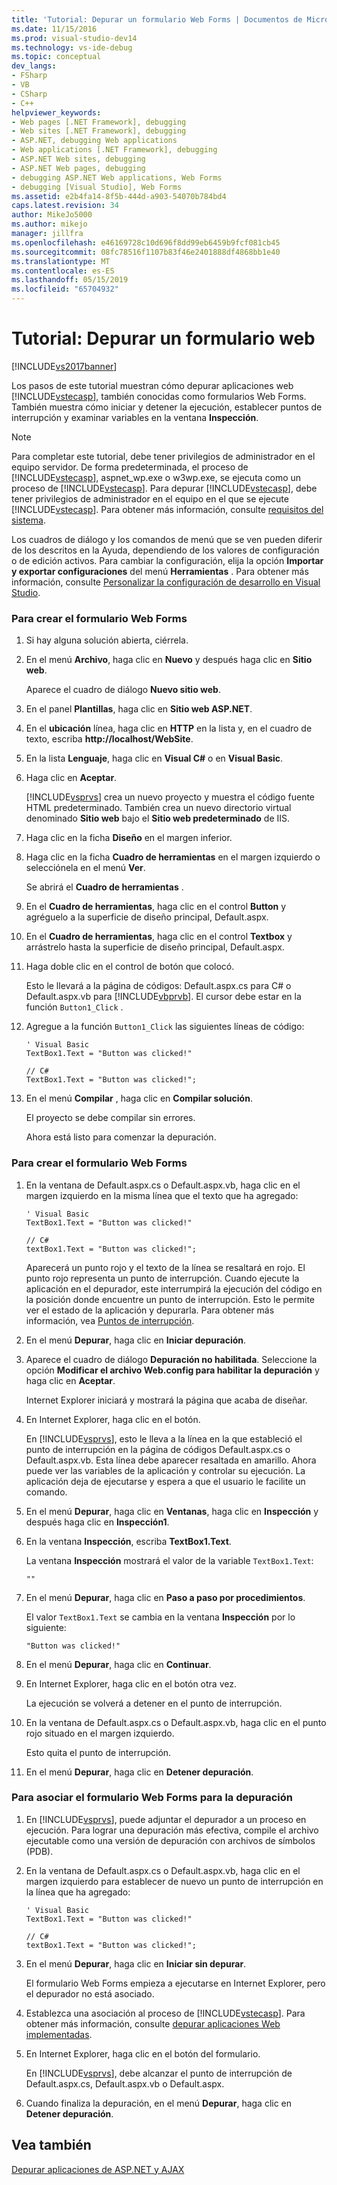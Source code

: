 ```yaml
---
title: 'Tutorial: Depurar un formulario Web Forms | Documentos de Microsoft'
ms.date: 11/15/2016
ms.prod: visual-studio-dev14
ms.technology: vs-ide-debug
ms.topic: conceptual
dev_langs:
- FSharp
- VB
- CSharp
- C++
helpviewer_keywords:
- Web pages [.NET Framework], debugging
- Web sites [.NET Framework], debugging
- ASP.NET, debugging Web applications
- Web applications [.NET Framework], debugging
- ASP.NET Web sites, debugging
- ASP.NET Web pages, debugging
- debugging ASP.NET Web applications, Web Forms
- debugging [Visual Studio], Web Forms
ms.assetid: e2b4fa14-8f5b-444d-a903-54070b784bd4
caps.latest.revision: 34
author: MikeJo5000
ms.author: mikejo
manager: jillfra
ms.openlocfilehash: e46169728c10d696f8dd99eb6459b9fcf081cb45
ms.sourcegitcommit: 08fc78516f1107b83f46e2401888df4868bb1e40
ms.translationtype: MT
ms.contentlocale: es-ES
ms.lasthandoff: 05/15/2019
ms.locfileid: "65704932"
---
```

# <a name="walkthrough-debugging-a-web-form"></a>Tutorial: Depurar un formulario web
[!INCLUDE[vs2017banner](../includes/vs2017banner.md)]

Los pasos de este tutorial muestran cómo depurar aplicaciones web [!INCLUDE[vstecasp](../includes/vstecasp-md.md)], también conocidas como formularios Web Forms. También muestra cómo iniciar y detener la ejecución, establecer puntos de interrupción y examinar variables en la ventana **Inspección**.  
  
> [!NOTE]
> Para completar este tutorial, debe tener privilegios de administrador en el equipo servidor. De forma predeterminada, el proceso de [!INCLUDE[vstecasp](../includes/vstecasp-md.md)], aspnet_wp.exe o w3wp.exe, se ejecuta como un proceso de [!INCLUDE[vstecasp](../includes/vstecasp-md.md)]. Para depurar [!INCLUDE[vstecasp](../includes/vstecasp-md.md)], debe tener privilegios de administrador en el equipo en el que se ejecute [!INCLUDE[vstecasp](../includes/vstecasp-md.md)]. Para obtener más información, consulte [requisitos del sistema](../debugger/aspnet-debugging-system-requirements.md).  
  
 Los cuadros de diálogo y los comandos de menú que se ven pueden diferir de los descritos en la Ayuda, dependiendo de los valores de configuración o de edición activos. Para cambiar la configuración, elija la opción **Importar y exportar configuraciones** del menú **Herramientas** . Para obtener más información, consulte [Personalizar la configuración de desarrollo en Visual Studio](https://msdn.microsoft.com/22c4debb-4e31-47a8-8f19-16f328d7dcd3).  
  
### <a name="to-create-the-web-form"></a>Para crear el formulario Web Forms  
  
1. Si hay alguna solución abierta, ciérrela.  
  
2. En el menú **Archivo**, haga clic en **Nuevo** y después haga clic en **Sitio web**.  
  
     Aparece el cuadro de diálogo **Nuevo sitio web**.  
  
3. En el panel **Plantillas**, haga clic en **Sitio web ASP.NET**.  
  
4. En el **ubicación** línea, haga clic en **HTTP** en la lista y, en el cuadro de texto, escriba **http://localhost/WebSite**.  
  
5. En la lista **Lenguaje**, haga clic en **Visual C#** o en **Visual Basic**.  
  
6. Haga clic en **Aceptar**.  
  
     [!INCLUDE[vsprvs](../includes/vsprvs-md.md)] crea un nuevo proyecto y muestra el código fuente HTML predeterminado. También crea un nuevo directorio virtual denominado **Sitio web** bajo el **Sitio web predeterminado** de IIS.  
  
7. Haga clic en la ficha **Diseño** en el margen inferior.  
  
8. Haga clic en la ficha **Cuadro de herramientas** en el margen izquierdo o selecciónela en el menú **Ver**.  
  
     Se abrirá el **Cuadro de herramientas** .  
  
9. En el **Cuadro de herramientas**, haga clic en el control **Button** y agréguelo a la superficie de diseño principal, Default.aspx.  
  
10. En el **Cuadro de herramientas**, haga clic en el control **Textbox** y arrástrelo hasta la superficie de diseño principal, Default.aspx.  
  
11. Haga doble clic en el control de botón que colocó.  
  
     Esto le llevará a la página de códigos: Default.aspx.cs para C# o Default.aspx.vb para [!INCLUDE[vbprvb](../includes/vbprvb-md.md)]. El cursor debe estar en la función `Button1_Click` .  
  
12. Agregue a la función `Button1_Click` las siguientes líneas de código:  
  
    ```  
    ' Visual Basic  
    TextBox1.Text = "Button was clicked!"  
  
    // C#  
    TextBox1.Text = "Button was clicked!";  
    ```  
  
13. En el menú **Compilar** , haga clic en **Compilar solución**.  
  
     El proyecto se debe compilar sin errores.  
  
     Ahora está listo para comenzar la depuración.  
  
### <a name="to-debug-the-web-form"></a>Para crear el formulario Web Forms  
  
1. En la ventana de Default.aspx.cs o Default.aspx.vb, haga clic en el margen izquierdo en la misma línea que el texto que ha agregado:  
  
    ```  
    ' Visual Basic  
    TextBox1.Text = "Button was clicked!"  
  
    // C#  
    textBox1.Text = "Button was clicked!";  
    ```  
  
     Aparecerá un punto rojo y el texto de la línea se resaltará en rojo. El punto rojo representa un punto de interrupción. Cuando ejecute la aplicación en el depurador, este interrumpirá la ejecución del código en la posición donde encuentre un punto de interrupción. Esto le permite ver el estado de la aplicación y depurarla. Para obtener más información, vea [Puntos de interrupción](https://msdn.microsoft.com/fe4eedc1-71aa-4928-962f-0912c334d583).  
  
2. En el menú **Depurar**, haga clic en **Iniciar depuración**.  
  
3. Aparece el cuadro de diálogo **Depuración no habilitada**. Seleccione la opción **Modificar el archivo Web.config para habilitar la depuración** y haga clic en **Aceptar**.  
  
     Internet Explorer iniciará y mostrará la página que acaba de diseñar.  
  
4. En Internet Explorer, haga clic en el botón.  
  
     En [!INCLUDE[vsprvs](../includes/vsprvs-md.md)], esto le lleva a la línea en la que estableció el punto de interrupción en la página de códigos Default.aspx.cs o Default.aspx.vb. Esta línea debe aparecer resaltada en amarillo. Ahora puede ver las variables de la aplicación y controlar su ejecución. La aplicación deja de ejecutarse y espera a que el usuario le facilite un comando.  
  
5. En el menú **Depurar**, haga clic en **Ventanas**, haga clic en **Inspección** y después haga clic en **Inspección1**.  
  
6. En la ventana **Inspección**, escriba **TextBox1.Text**.  
  
     La ventana **Inspección** mostrará el valor de la variable `TextBox1.Text`:  
  
    ```  
    ""  
    ```  
  
7. En el menú **Depurar**, haga clic en **Paso a paso por procedimientos**.  
  
     El valor `TextBox1.Text` se cambia en la ventana **Inspección** por lo siguiente:  
  
    ```  
    "Button was clicked!"  
    ```  
  
8. En el menú **Depurar**, haga clic en **Continuar**.  
  
9. En Internet Explorer, haga clic en el botón otra vez.  
  
     La ejecución se volverá a detener en el punto de interrupción.  
  
10. En la ventana de Default.aspx.cs o Default.aspx.vb, haga clic en el punto rojo situado en el margen izquierdo.  
  
     Esto quita el punto de interrupción.  
  
11. En el menú **Depurar**, haga clic en **Detener depuración**.  
  
### <a name="to-attach-to-the-web-form-for-debugging"></a>Para asociar el formulario Web Forms para la depuración  
  
1. En [!INCLUDE[vsprvs](../includes/vsprvs-md.md)], puede adjuntar el depurador a un proceso en ejecución. Para lograr una depuración más efectiva, compile el archivo ejecutable como una versión de depuración con archivos de símbolos (PDB).  
  
2. En la ventana de Default.aspx.cs o Default.aspx.vb, haga clic en el margen izquierdo para establecer de nuevo un punto de interrupción en la línea que ha agregado:   
  
    ```  
    ' Visual Basic  
    TextBox1.Text = "Button was clicked!"  
  
    // C#  
    textBox1.Text = "Button was clicked!";  
    ```  
  
3. En el menú **Depurar**, haga clic en **Iniciar sin depurar**.  
  
     El formulario Web Forms empieza a ejecutarse en Internet Explorer, pero el depurador no está asociado.  
  
4. Establezca una asociación al proceso de [!INCLUDE[vstecasp](../includes/vstecasp-md.md)]. Para obtener más información, consulte [depurar aplicaciones Web implementadas](../debugger/debugging-deployed-web-applications.md).  
  
5. En Internet Explorer, haga clic en el botón del formulario.  
  
     En [!INCLUDE[vsprvs](../includes/vsprvs-md.md)], debe alcanzar el punto de interrupción de Default.aspx.cs, Default.aspx.vb o Default.aspx.  
  
6. Cuando finaliza la depuración, en el menú **Depurar**, haga clic en **Detener depuración**.  
  
## <a name="see-also"></a>Vea también  
 [Depurar aplicaciones de ASP.NET y AJAX](../debugger/debugging-aspnet-and-ajax-applications.md)
